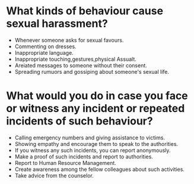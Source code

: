 # What kinds of behaviour cause sexual harassment?
* Whenever someone asks for sexual favours.
* Commenting on dresses.
* Inappropriate language.
* Inappropriate touching,gestures,physical Assualt.
* Areiated messages to someone without their consent.
* Spreading rumuors and gossiping about someone's sexual life.
# What would you do in case you face or witness any incident or repeated incidents of such behaviour?
* Calling emergency numbers and giving assistance to victims.
* Showing empathy and encourage them to speak to the authorities.
* If you witness any such incidents, you can report anonymously.
* Make a proof of such incidents and report to authorities.
* Report to Human Resource Management.
* Create awareness among the fellow colleagues about such activities.
* Take advice from the counselor. 
